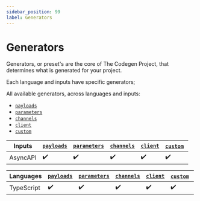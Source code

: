 ```yaml
---
sidebar_position: 99
label: Generators
---
```


# Generators
Generators, or preset's are the core of The Codegen Project, that determines what is generated for your project.

Each language and inputs have specific generators;

All available generators, across languages and inputs:
- [`payloads`](./payloads.md)
- [`parameters`](./parameters.md)
- [`channels`](./channels.md)
- [`client`](./client.md)
- [`custom`](./custom.md)

| **Inputs** | [`payloads`](./payloads.md) | [`parameters`](./parameters.md) | [`channels`](./channels.md) | [`client`](./client.md) | [`custom`](./custom.md) |
|---|---|---|---|---|---|
| AsyncAPI | ✔️ | ✔️ | ✔️ | ✔️ | ✔️ |

| **Languages** | [`payloads`](./payloads.md) | [`parameters`](./parameters.md) | [`channels`](./channels.md) | [`client`](./client.md) | [`custom`](./custom.md) |
|---|---|---|---|---|---|
| TypeScript | ✔️ | ✔️ | ✔️ | ✔️ | ✔️ |
